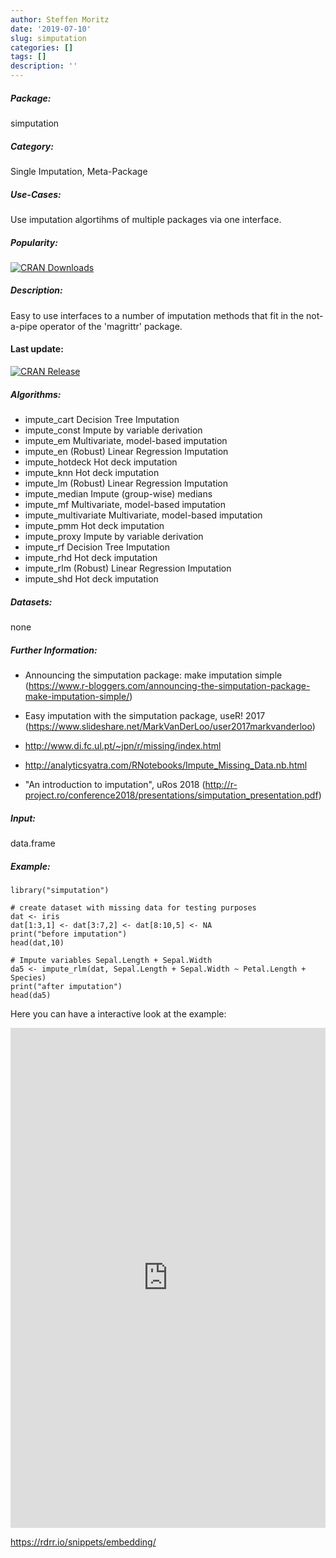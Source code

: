 ```yaml
---
author: Steffen Moritz
date: '2019-07-10'
slug: simputation
categories: []
tags: []
description: ''
---
```



##### Package: 
simputation

##### Category:
Single Imputation, Meta-Package

##### Use-Cases:
Use imputation algortihms of multiple packages via one interface.

##### Popularity:
[![CRAN Downloads](https://cranlogs.r-pkg.org/badges/simputation)](https://cran.r-project.org/package=simputation)

##### Description:
Easy to use interfaces to a number of imputation methods that fit in the not-a-pipe operator of the 'magrittr' package.


#### Last update:
[![CRAN Release](https://www.r-pkg.org/badges/last-release/simputation
)](https://cran.r-project.org/package=simputation)

##### Algorithms:
- impute_cart	Decision Tree Imputation
- impute_const	Impute by variable derivation
- impute_em	Multivariate, model-based imputation
- impute_en	(Robust) Linear Regression Imputation
- impute_hotdeck	Hot deck imputation
- impute_knn	Hot deck imputation
- impute_lm	(Robust) Linear Regression Imputation
- impute_median	Impute (group-wise) medians
- impute_mf	Multivariate, model-based imputation
- impute_multivariate	Multivariate, model-based imputation
- impute_pmm	Hot deck imputation
- impute_proxy	Impute by variable derivation
- impute_rf	Decision Tree Imputation
- impute_rhd	Hot deck imputation
- impute_rlm	(Robust) Linear Regression Imputation
- impute_shd	Hot deck imputation

##### Datasets:
none

##### Further Information:
 - Announcing the simputation package: make imputation simple (https://www.r-bloggers.com/announcing-the-simputation-package-make-imputation-simple/)

- Easy imputation with the simputation package, useR! 2017 (https://www.slideshare.net/MarkVanDerLoo/user2017markvanderloo)

- http://www.di.fc.ul.pt/~jpn/r/missing/index.html

- http://analyticsyatra.com/RNotebooks/Impute_Missing_Data.nb.html

- "An introduction to imputation", uRos 2018 (http://r-project.ro/conference2018/presentations/simputation_presentation.pdf)

##### Input: 
data.frame

##### Example:
~~~~ 
library("simputation")

# create dataset with missing data for testing purposes
dat <- iris
dat[1:3,1] <- dat[3:7,2] <- dat[8:10,5] <- NA
print("before imputation")
head(dat,10)

# Impute variables Sepal.Length + Sepal.Width
da5 <- impute_rlm(dat, Sepal.Length + Sepal.Width ~ Petal.Length + Species)
print("after imputation")
head(da5)
~~~~


Here you can have a interactive look at the example:
<iframe width='100%' height='800' src='https://rdrr.io/snippets/embed/?code=library(%22simputation%22)%0A%0A%23%20create%20dataset%20with%20missing%20data%20for%20testing%20purposes%0Adat%20%3C-%20iris%0Adat%5B1%3A3%2C1%5D%20%3C-%20dat%5B3%3A7%2C2%5D%20%3C-%20dat%5B8%3A10%2C5%5D%20%3C-%20NA%0Aprint(%22before%20imputation%22)%0Ahead(dat%2C10)%0A%0A%23%20Impute%20variables%20Sepal.Length%20%2B%20Sepal.Width%0Ada5%20%3C-%20impute_rlm(dat%2C%20Sepal.Length%20%2B%20Sepal.Width%20~%20Petal.Length%20%2B%20Species)%0Aprint(%22after%20imputation%22)%0Ahead(da5)' frameborder='0'></iframe>

 https://rdrr.io/snippets/embedding/ 

